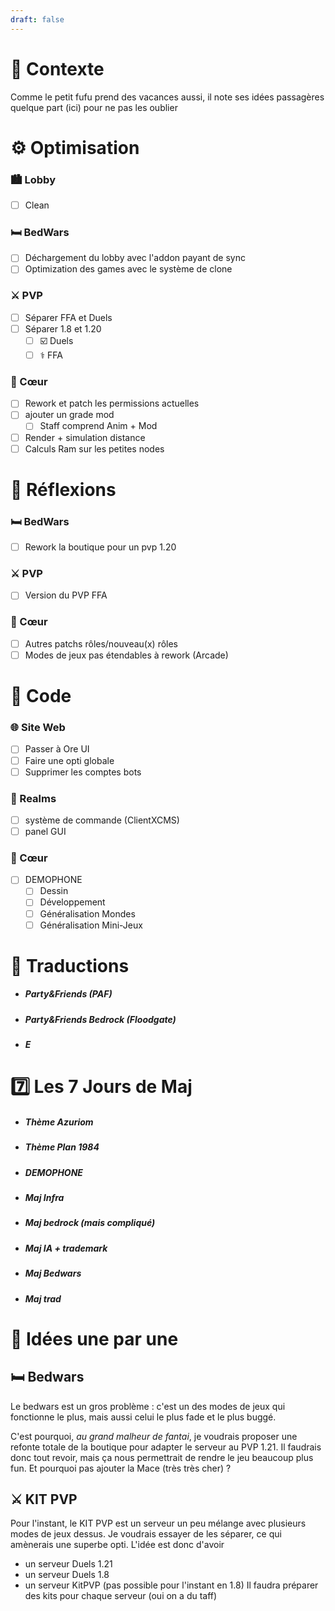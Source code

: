 ```yaml
---
draft: false
---
```

# 🔎 Contexte
Comme le petit fufu prend des vacances aussi, il note ses idées passagères quelque part (ici) pour ne pas les oublier

# ⚙️ Optimisation

### 🏙 Lobby
- [ ] Clean

### 🛏 BedWars
- [ ] Déchargement du lobby avec l'addon payant de sync
- [ ] Optimization des games avec le système de clone

### ⚔️ PVP
- [ ] Séparer FFA et Duels
- [ ] Séparer 1.8 et 1.20
   - [ ] ☑️ Duels
   - [ ] ⚕️ FFA
   
### 💟 Cœur 
- [ ] Rework et patch les permissions actuelles
- [ ] ajouter un grade mod
   - [ ] Staff comprend Anim + Mod
- [ ] Render + simulation distance
- [ ] Calculs Ram sur les petites nodes
# 🧠 Réflexions

### 🛏 BedWars
- [ ] Rework la boutique pour un pvp 1.20

### ⚔️ PVP
- [ ] Version du PVP FFA

### 💟 Cœur
- [ ] Autres patchs rôles/nouveau(x) rôles
- [ ] Modes de jeux pas étendables à rework (Arcade)

# 💾 Code

### 🌐 Site Web
- [ ] Passer à Ore UI
- [ ] Faire une opti globale 
- [ ] Supprimer les comptes bots

### 🌌 Realms
- [ ] système de commande (ClientXCMS)
- [ ] panel GUI

### 💟 Cœur 
- [ ] DEMOPHONE
   - [ ] Dessin
   - [ ] Développement 
   - [ ] Généralisation Mondes
   - [ ] Généralisation Mini-Jeux

# 💬 Traductions
- ##### Party&Friends (PAF)
- ##### Party&Friends Bedrock (Floodgate)
- ##### E

# 7️⃣ Les 7 Jours de Maj

- ##### Thème Azuriom
- ##### Thème Plan 1984
- ##### DEMOPHONE
- ##### Maj Infra 
- ##### Maj bedrock (mais compliqué)
- ##### Maj IA + trademark
- ##### Maj Bedwars
- ##### Maj trad

# 📑  Idées une par une

## 🛏 Bedwars
Le bedwars est un gros problème : c'est un des modes de jeux qui fonctionne le plus, mais aussi celui le plus fade et le plus buggé.

C'est pourquoi, *au grand malheur de fantai*, je voudrais proposer une refonte totale de la boutique pour adapter le serveur au PVP 1.21. Il faudrais donc tout revoir, mais ça nous permettrait de rendre le jeu beaucoup plus fun. Et pourquoi pas ajouter la Mace (très très cher) ?

## ⚔️ KIT PVP
Pour l'instant, le KIT PVP est un serveur un peu mélange avec plusieurs modes de jeux dessus. Je voudrais essayer de les séparer, ce qui amènerais une superbe opti. L'idée est donc d'avoir
- un serveur Duels 1.21
- un serveur Duels 1.8
- un serveur KitPVP (pas possible pour l'instant en 1.8)
Il faudra préparer des kits pour chaque serveur (oui on a du taff)
